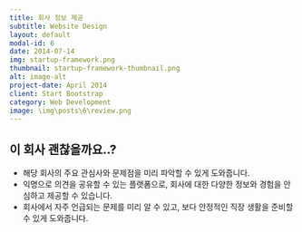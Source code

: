 ```yaml
---
title: 회사 정보 제공
subtitle: Website Design
layout: default
modal-id: 6
date: 2014-07-14
img: startup-framework.png
thumbnail: startup-framework-thumbnail.png
alt: image-alt
project-date: April 2014
client: Start Bootstrap
category: Web Development
image: \img\posts\6\review.png
---
```


## 이 회사 괜찮을까요..?

* 해당 회사의 주요 관심사와 문제점을 미리 파악할 수 있게 도와줍니다.
* 익명으로 의견을 공유할 수 있는 플랫폼으로, 회사에 대한 다양한 정보와 경험을 안심하고 제공할 수 있습니다.
* 회사에서 자주 언급되는 문제를 미리 알 수 있고, 보다 안정적인 직장 생활을 준비할 수 있게 도와줍니다.